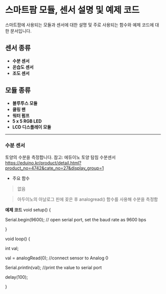 # 스마트팜 모듈, 센서 설명 및 예제 코드
스마트팜에 사용되는 모듈과 센서에 대한 설명 및 주로 사용되는 함수와 예제 코드에 대한 문서입니다.
## 센서 종류
- **수분 센서**
- **온습도 센서**
- **조도 센서**
## 모듈 종류
- **블루투스 모듈**
- **쿨링 팬**
- **워터 펌프**
- **5 x 5 RGB LED**
- **LCD 디스플레이 모듈**
---
### 수분 센서
토양의 수분을 측정합니다.
참고: 에듀이노 토양 탐침 수분센서 <https://eduino.kr/product/detail.html?product_no=4742&cate_no=27&display_group=1>
- 주요 함수 
> 없음

> 아두이노의 아날로그 핀에 꽂은 후 analogread() 함수를 사용해 수분을 측정함

**예제 코드**
void setup() {

  Serial.begin(9600); // open serial port, set the baud rate as 9600 bps
  
}

void loop() {

  int val;
  
  val = analogRead(0); //connect sensor to Analog 0
  
  Serial.println(val); //print the value to serial port
  
  delay(100);
  
}


